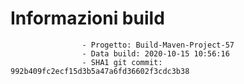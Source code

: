 # Informazioni build

                    - Progetto: Build-Maven-Project-57
                    - Data build: 2020-10-15 10:56:16
                    - SHA1 git commit: 992b409fc2ecf15d3b5a47a6fd36602f3cdc3b38